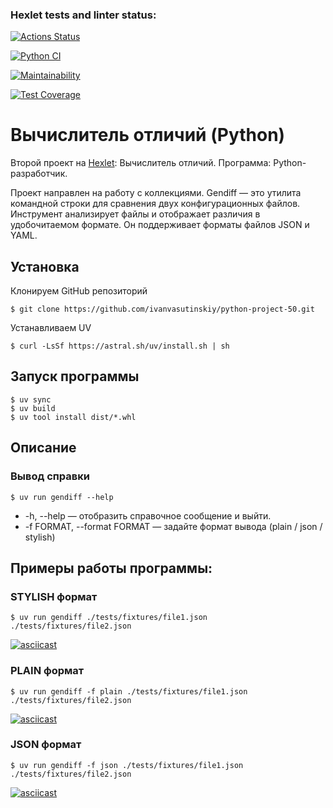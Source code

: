 ### Hexlet tests and linter status:
[![Actions Status](https://github.com/ivanvasutinskiy/python-project-50/actions/workflows/hexlet-check.yml/badge.svg)](https://github.com/ivanvasutinskiy/python-project-50/actions)

[![Python CI](https://github.com/ivanvasutinskiy/python-project-50/actions/workflows/main.yaml/badge.svg)](https://github.com/ivanvasutinskiy/python-project-50/actions/workflows/main.yaml)

[![Maintainability](https://api.codeclimate.com/v1/badges/773d277682748a9d4c75/maintainability)](https://codeclimate.com/github/ivanvasutinskiy/python-project-50/maintainability)

[![Test Coverage](https://api.codeclimate.com/v1/badges/773d277682748a9d4c75/test_coverage)](https://codeclimate.com/github/ivanvasutinskiy/python-project-50/test_coverage)

# Вычислитель отличий (Python)

Второй проект на [Hexlet](https://ru.hexlet.io/programs/python/projects/50): Вычислитель отличий.   Программа: Python-разработчик.

Проект направлен на работу с коллекциями. Gendiff — это утилита командной строки для сравнения двух конфигурационных файлов. Инструмент анализирует файлы и отображает различия в удобочитаемом формате. Он поддерживает форматы файлов JSON и YAML.

## Установка

Клонируем GitHub репозиторий
```
$ git clone https://github.com/ivanvasutinskiy/python-project-50.git
```
Устанавливаем UV
```
$ curl -LsSf https://astral.sh/uv/install.sh | sh
```

## Запуск программы

```
$ uv sync
$ uv build 
$ uv tool install dist/*.whl
```

## Описание

### Вывод справки

```
$ uv run gendiff --help
```

- -h, --help — отобразить справочное сообщение и выйти.
- -f FORMAT, --format FORMAT — задайте формат вывода (plain / json / stylish)

## Примеры работы программы:

### STYLISH формат

```
$ uv run gendiff ./tests/fixtures/file1.json ./tests/fixtures/file2.json
```

[![asciicast](https://asciinema.org/a/exuViPa6aApWM7j2JkUgqvsLz.svg)](https://asciinema.org/a/exuViPa6aApWM7j2JkUgqvsLz)

### PLAIN формат

```
$ uv run gendiff -f plain ./tests/fixtures/file1.json ./tests/fixtures/file2.json
```

[![asciicast](https://asciinema.org/a/W1XDfIOWOAC6BaczmTWDxXDUK.svg)](https://asciinema.org/a/W1XDfIOWOAC6BaczmTWDxXDUK)

### JSON формат

```
$ uv run gendiff -f json ./tests/fixtures/file1.json ./tests/fixtures/file2.json
```

[![asciicast](https://asciinema.org/a/BKzz3iVXjXAQKjkRCAFYqW3Kr.svg)](https://asciinema.org/a/BKzz3iVXjXAQKjkRCAFYqW3Kr)











